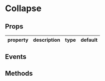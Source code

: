 # Collapse

## Props

| property | description | type | default |
|----------|-------------|------|---------|

## Events

## Methods

